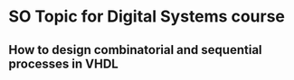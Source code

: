 # SO Topic for Digital Systems course

## How to design combinatorial and sequential processes in VHDL
